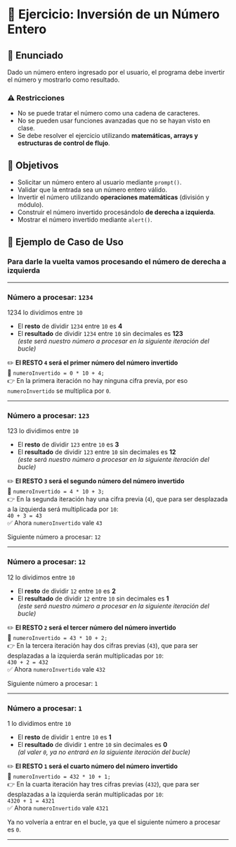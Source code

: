 # 🔄 Ejercicio: Inversión de un Número Entero  

## 📌 Enunciado  
Dado un número entero ingresado por el usuario, el programa debe invertir el número y mostrarlo como resultado.  

### ⚠️ Restricciones  
- No se puede tratar el número como una cadena de caracteres.  
- No se pueden usar funciones avanzadas que no se hayan visto en clase.  
- Se debe resolver el ejercicio utilizando **matemáticas, arrays y estructuras de control de flujo**.  

## 🎯 Objetivos  
- Solicitar un número entero al usuario mediante `prompt()`.  
- Validar que la entrada sea un número entero válido.  
- Invertir el número utilizando **operaciones matemáticas** (división y módulo).  
- Construir el número invertido procesándolo **de derecha a izquierda**.  
- Mostrar el número invertido mediante `alert()`.  

## 🔄 Ejemplo de Caso de Uso

### Para darle la vuelta vamos procesando el número de derecha a izquierda

---

### Número a procesar: `1234`
1234 lo dividimos entre `10`  
- El **resto** de dividir `1234` entre `10` es **4**  
- El **resultado** de dividir `1234` entre `10` sin decimales es **123**  
  _(este será nuestro número a procesar en la siguiente iteración del bucle)_

✏️ **El RESTO `4` será el primer número del número invertido**  
📌 `numeroInvertido = 0 * 10 + 4;`  
👉 En la primera iteración no hay ninguna cifra previa, por eso `numeroInvertido` se multiplica por `0`.  

---

### Número a procesar: `123`
123 lo dividimos entre `10`  
- El **resto** de dividir `123` entre `10` es **3**  
- El **resultado** de dividir `123` entre `10` sin decimales es **12**  
  _(este será nuestro número a procesar en la siguiente iteración del bucle)_

✏️ **El RESTO `3` será el segundo número del número invertido**  
📌 `numeroInvertido = 4 * 10 + 3;`  
👉 En la segunda iteración hay una cifra previa (`4`), que para ser desplazada a la izquierda será multiplicada por `10`:  
`40 + 3 = 43`  
✅ Ahora `numeroInvertido` vale `43`  

Siguiente número a procesar: `12`

---

### Número a procesar: `12`
12 lo dividimos entre `10`  
- El **resto** de dividir `12` entre `10` es **2**  
- El **resultado** de dividir `12` entre `10` sin decimales es **1**  
  _(este será nuestro número a procesar en la siguiente iteración del bucle)_

✏️ **El RESTO `2` será el tercer número del número invertido**  
📌 `numeroInvertido = 43 * 10 + 2;`  
👉 En la tercera iteración hay dos cifras previas (`43`), que para ser desplazadas a la izquierda serán multiplicadas por `10`:  
`430 + 2 = 432`  
✅ Ahora `numeroInvertido` vale `432`  

Siguiente número a procesar: `1`

---

### Número a procesar: `1`
1 lo dividimos entre `10`  
- El **resto** de dividir `1` entre `10` es **1**  
- El **resultado** de dividir `1` entre `10` sin decimales es **0**  
  _(al valer `0`, ya no entrará en la siguiente iteración del bucle)_

✏️ **El RESTO `1` será el cuarto número del número invertido**  
📌 `numeroInvertido = 432 * 10 + 1;`  
👉 En la cuarta iteración hay tres cifras previas (`432`), que para ser desplazadas a la izquierda serán multiplicadas por `10`:  
`4320 + 1 = 4321`  
✅ Ahora `numeroInvertido` vale `4321`  

Ya no volvería a entrar en el bucle, ya que el siguiente número a procesar es `0`.  

---